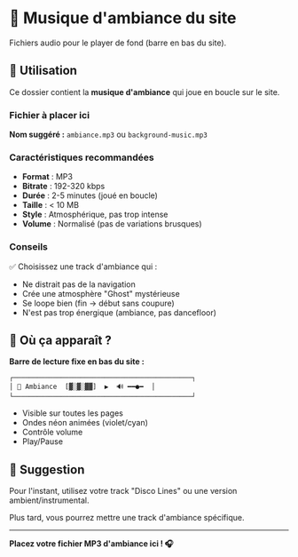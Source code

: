 # 🎵 Musique d'ambiance du site

Fichiers audio pour le player de fond (barre en bas du site).

## 📁 Utilisation

Ce dossier contient la **musique d'ambiance** qui joue en boucle sur le site.

### Fichier à placer ici

**Nom suggéré :** `ambiance.mp3` ou `background-music.mp3`

### Caractéristiques recommandées

- **Format** : MP3
- **Bitrate** : 192-320 kbps
- **Durée** : 2-5 minutes (joué en boucle)
- **Taille** : < 10 MB
- **Style** : Atmosphérique, pas trop intense
- **Volume** : Normalisé (pas de variations brusques)

### Conseils

✅ Choisissez une track d'ambiance qui :
- Ne distrait pas de la navigation
- Crée une atmosphère "Ghost" mystérieuse
- Se loope bien (fin → début sans coupure)
- N'est pas trop énergique (ambiance, pas dancefloor)

## 📍 Où ça apparaît ?

**Barre de lecture fixe en bas du site :**

```
┌─────────────────────────────────────────────┐
│ 🎵 Ambiance  [▓░▓░▓▓]  ▶️  🔊 ━━●━  │
└─────────────────────────────────────────────┘
```

- Visible sur toutes les pages
- Ondes néon animées (violet/cyan)
- Contrôle volume
- Play/Pause

## 🎨 Suggestion

Pour l'instant, utilisez votre track "Disco Lines" ou une version ambient/instrumental.

Plus tard, vous pourrez mettre une track d'ambiance spécifique.

---

**Placez votre fichier MP3 d'ambiance ici ! 🎧**

